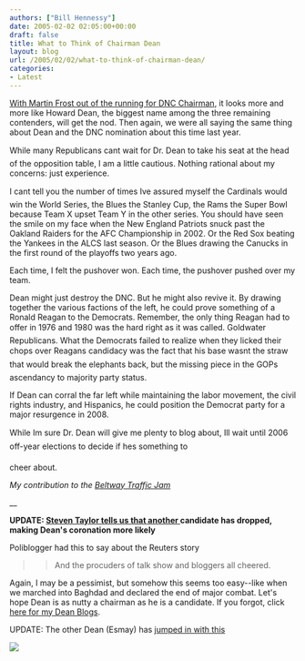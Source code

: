 ```yaml
---
authors: ["Bill Hennessy"]
date: 2005-02-02 02:05:00+00:00
draft: false
title: What to Think of Chairman Dean
layout: blog
url: /2005/02/02/what-to-think-of-chairman-dean/
categories:
- Latest
---
```


[With Martin Frost out of the running for DNC Chairman](https://news.yahoo.com/news?tmpl=story&cid=548&u=/ap/20050201/ap_on_el_ge/democrats_chair_14&printer=1), it looks more and more like Howard Dean, the biggest name among the three remaining contenders, will get the nod. Then again, we were all saying the same thing about Dean and the DNC nomination about this time last year.







While many Republicans cant wait for Dr. Dean to take his seat at the head of the opposition table, I am a little cautious. Nothing rational about my concerns: just experience.







I cant tell you the number of times Ive assured myself the Cardinals would win the World Series, the Blues the Stanley Cup, the Rams the Super Bowl because Team X upset Team Y in the other series. You should have seen the smile on my face when the New England Patriots snuck past the Oakland Raiders for the AFC Championship in 2002. Or the Red Sox beating the Yankees in the ALCS last season. Or the Blues drawing the Canucks in the first round of the playoffs two years ago.







Each time, I felt the pushover won. Each time, the pushover pushed over my team.







Dean might just destroy the DNC. But he might also revive it. By drawing together the various factions of the left, he could prove something of a Ronald Reagan to the Democrats. Remember, the only thing Reagan had to offer in 1976 and 1980 was the hard right as it was called. Goldwater Republicans. What the Democrats failed to realize when they licked their chops over Reagans candidacy was the fact that his base wasnt the straw that would break the elephants back, but the missing piece in the GOPs ascendancy to majority party status.







If Dean can corral the far left while maintaining the labor movement, the civil rights industry, and Hispanics, he could position the Democrat party for a major resurgence in 2008.




While Im sure Dr. Dean will give me plenty to blog about, Ill wait until 2006 off-year elections to decide if hes something to 




cheer about.







_My contribution to the [Beltway Traffic Jam](https://www.outsidethebeltway.com/archives/9062)_




__




**UPDATE: [ Steven Taylor tells us that another ](https://www.poliblogger.com/index.php?p=6132)candidate has dropped, making Dean's coronation more likely**




Poliblogger had this to say about the Reuters story




> 

> 
> > 

>> 
>> And the procuders of talk show and bloggers all cheered. 
>> 
>> 

>> 
>> 
> 
> 




Again, I may be a pessimist, but somehow this seems too easy--like when we marched into Baghdad and declared the end of major combat. Let's hope Dean is as nutty a chairman as he is a candidate. If you forgot, click [here for my Dean Blogs](https://blog.billhennessy.com/blogs/hennessys_view/archive/category/1002.aspx).







UPDATE: The other Dean (Esmay) has [jumped in with this](https://www.deanesmay.com/posts/1107562593.shtml)

![](https://blog.billhennessy.com/aggbug.aspx?PostID=977)

